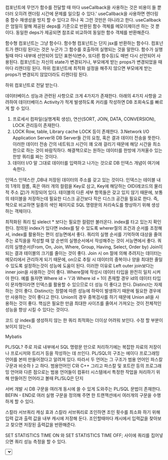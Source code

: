 컴포넌트에 무언가 함수를 전달할 때 마다 useCallback을 사용하는 것은 비용이 들 뿐더러 오히려 렌더링 시간에 문제를 일으킬 수 있다.'
useCallback을 사용하면 렌더링 중 함수 재생성을 방지 할 수 있다고 하나 꼭 그런 것만은 아니라고 한다.
useCallback은 엄밀히 말해 제공된 deps를 기준으로 반환된 함수 객체를 메모이제이션 하는 것 뿐이다.
동일한 deps가 제공되면 참조로 비교하여 동일한 함수 객체를 반환해준다.

함수형 컴포넌트는 그냥 함수다. 함수형 컴포넌트는 단지 jsx를 반환하는 함수다.
컴포넌트가 렌더링 된다는 것은 누군가 그 함수를 호출하여 실행되는 것을 말한다.
함수가 실행될때 마다 내부에 선언되어 있던 표현식(변수, 또다른 함수등)도 매번 다시 선언되어 사용된다.
컴포넌트는 자신의 state가 변경되거나, 부모에게 받는 props가 변경되었을 때마다 리렌더링 된다.
하위 컴포넌트에 최적화 설정을 해주지 않으면 부모에게 받는 props가 변경되지 않았더라도 리렌더링 된다.

하위 컴포넌트로 전달 받는다.

데이터베이스 성능과 관련된 사항으로 크게 4가지가 존재한다.
아래의 4가지 사항을 고려하여 데이터베이스 Activity가 적게 발생하도록 커리를 작성하면 DB 조회속도를 빠르게 할 수 있다.

1. 프로세서
컴파일(실행계획 생성), 연산(SORT, JOIN, DATA, CONVERSION), LOCK 관리등이 존재한다.
2. LOCK
Row, table, Library cache LOCK 등이 존재한다.
3.Network I/O
Application Server와 DB Server들 간의 요청, 혹은 결과 데이터 전송을 뜻한다.
이러한 데이터 전송 간의 네트워크 시간이 꽤 오래 걸리기 때문에 해당 시간을 최소한으로 하는 것이 바람직하다.
해결책으로는 원하는 데이터를 한방에 가져올수 있는 한방 쿼리를 짜는 것이다.
4. 데이터 I/O
말 그대로 데이터를 입력하고 나가는 것으로 DB 인덱스 개념이 여기에 속한다.

인덱스
인덱스란 ,DB내 저장된 데이터의 주소를 갖고 있는 것이다.
인덱스는 테이블 내의 1개의 컬롬, 혹은 여러 개의 컬럼을 Key로 삼고, Key에 해당하는 OID(레코드의 물리적 주소 값)가 저장되어 있다.
테이블의 다른 세부 항목들은 갖고 있지 않기 때문에, 보통의 테이블을 저장하는데 필요한 디스크 공간보다 작은 디스크 공간을 필요로 한다.
즉, 책으로 비교하면 일종의 색인 페이지로 SQL 명령문의 처리속도를 향상하기 위해 생성하는 객체이다.

최적화된 쿼리 팁
slelect * 보다는 필요한 컬럼만 불러온다.
index를 타고 있는지 확인한다.
정의된 index가 있다면 index를 탈 수 있도록 wherer절의 조건과 순서를 조정해서, index를 활용하는 편이 성능면에서 좋다.
쿼리의 실행 순서를 기억하여 대상을 줄여주는 로직을을 작성할 때 앞 순번의 실행순서에서 작성해주는 것이 서능면에서 좋다.
쿼리의 실행순서(From, On, Join, Where, Group, Having, Select, Order by)
Join이 되는 결과 테이블의 크기를 줄이는 것이 좋다.
Join 시 on 절에 의해 추려지는 데이터는 메모리에서 관리하게 되기 때문에, on으로 추릴 시 데이터의 중복이나 양을 최대한 줄일 수 있도록 설정하는것이 성능에 도움이 된다.
이러한 이유로 Left outer join보다는 inner join을 사용하는 것이 좋다.
Where절에 작성시 데이터 타입을 완전히 일치 시켜야 한다.
예를 들자면 Where id = 'i'과 Where id = 1이 존재할 경우 id의 데이터 타입이 문자형이라면 인덱스를 활용할 수 있으므로 더 성능 이 좋다고 한다.
Distinct는 자제하는 것이 좋다. Distinct는 정렬에 따른 성능에 하락이 발생하기 때문에 필요한 경우에만 사용하는 것이 좋다고 한다.
Union의 경우 중복검사를 하기 때문에 Union all을 사용하는 것이 좋다.
핵심은 필요한 만큼 최대한 사이즈를 줄여서 가져오는 것이 전체적인 성능을 향상 시킬 수 있다는 것이다.

코드 상 index를 생성하지 않는 한 쿼리 최적화는 더이상 어려워 보인다.
수정 할 부분이 보이지 않는다.

Mybatis

PL/SQL?
주로 자료 내부에서 SQL 명령문 만으로 처리하기에는 복잡한 자료의 저장이나 프로시저와 트리거 등을 작성하는 데 쓰인다.
PL/SQL의 구조는 에이다 프로그래밍 언어를 본떠 만들어졌다고 알려져 있다.
따라서 두 언어는 그 구조가 범용 언어인 파스칼 구문과 비슷하ㅏ고 하다.
범용언어인 C와 C++ 그리고 파스칼 및 포트란 등의 프로그래밍 언어와 다른 점으로는 범용 언어들이 컴퓨터 시스템에서 특정한 작업을 처리하기 위해 만들어진 언어라고 볼때 PL/SLQ은 단지 

서버 개발 시 DB 구문을 여러개 동시에 쓸 수 있게 도와주는 PL/SQL 문법이 존재한다.
BEFIN - END로 여러 실행 구문을 정의해 주면 한 트랜잭션에서 여러개의 구문을 수행하게 할 수 있다.

스칼라 서브쿼리 캐싱 효과
스칼라 서브쿼리로 조인하면 조인 횟수를 최소화 하기 위해 입력 값과 출력 값을 내부 캐시에 저장해 둔다.
조인할때마다 캐시에서 입력값을 찾아보고 찾으면 저장된 출력값을 반환해준다.

SET STATISTICS TIME ON 와 SET STATISTICS TIME OFF; 사이에 쿼리를 집어넣으면 쿼리 성능 측정을 할 수 있다.

<select id="selectHealthInfo" resultType="map">
어르신 건강 정보 쿼리 최소 혈압, 평균 혈압, 몸무게, 활동량 수치 0이나 비정상적인 크기는 제외하고 정상적으로 계산되게 수정

REGEXP_LIKE
정규식을 비교하여 일치하는 경우 추출해주는 함수이다.
LIKE와 IN을 같이 사용할 수 없기 때문에 대체해서 사용할 수 있는 함수로 여러값을 OR 방식으로 동시에 LIKE 해주고 싶을 때도 사용할 수 있다.

REGEXP_LIKE 매칭 피라미터
i = 대소문자 구별하지 않고 매칭
c = 대소문자 구별해서 매칭
n = 원래 점('.')이 와일드카드에서는 하나으 문자와 대응이라는 뜻인데, 이걸 마침표의 역할로 하겠다는 것이다. 즉, 개행 문자와 일치시킨다는 말이다. 원래 점('.')은 디폴트에서 개행 문자가 아니라 와일드 카드에서 가지는 의미로 사용된다.
m = 멀티플라인 모드 파라미터를 뜻한다. 컬럼명이 한줄이 아니라 여러 줄을 가질때 사용할 수 있는 옵션으로 m파라미터를 가지면 '^'가 나오면 시작점으로 $를 끝점으로 생각하고 수행한다.
x = whitespace 문자가 무시된다. 본래 디폴트값은 무시되지 않는다고 한다. 여기서 말하는 whitespace란 공백 뿐만 아니라, 탭 개행, 캐리지리턴 등을 모두 포괄한 것을 말한다.
